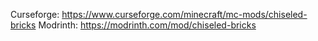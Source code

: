 Curseforge: https://www.curseforge.com/minecraft/mc-mods/chiseled-bricks
Modrinth: https://modrinth.com/mod/chiseled-bricks
